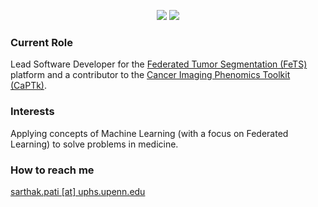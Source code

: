 <!--
**sarthakpati/sarthakpati** is a ✨ _special_ ✨ repository because its `README.md` (this file) appears on your GitHub profile.

### Hi there 👋

Here are some ideas to get you started:

- 🔭 I’m currently working on ...
- 🌱 I’m currently learning ...
- 👯 I’m looking to collaborate on ...
- 🤔 I’m looking for help with ...
- 💬 Ask me about ...
- 📫 How to reach me: ...
- 😄 Pronouns: ...
- ⚡ Fun fact: ...
-->

<p align="center">
  <a href="https://orcid.org/0000-0003-2243-8487" alt="Citation"><img src="https://img.shields.io/badge/Orc--ID-Profile-green" /></a>
  <a href="https://scholar.google.com/citations?user=lL5jPysAAAAJ&hl=en" alt="Citation"><img src="https://img.shields.io/badge/Google%20Scholar-Profile-blue" /></a>
</p>

### Current Role 
Lead Software Developer for the [Federated Tumor Segmentation (FeTS)](https://www.fets.ai/) platform and a contributor to the [Cancer Imaging Phenomics Toolkit (CaPTk)](https://www.med.upenn.edu/cbica/captk/).

### Interests
Applying concepts of Machine Learning (with a focus on Federated Learning) to solve problems in medicine. 

### How to reach me 
[sarthak.pati [at] uphs.upenn.edu](mailto:sarthak.pati@uphs.upenn.edu)

